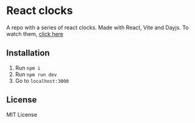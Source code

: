 # React clocks

A repo with a series of react clocks. Made with React, Vite and Dayjs. To watch them, [click here](https://ramonespinosa.github.io/React-clocks/)

## Installation

1. Run `npm i`
2. Run `npm run dev`
3. Go to `localhost:3000`

## License

MIT License
